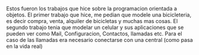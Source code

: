Estos fueron los trabajos que hice sobre la programacion orientada a objetos.
El primer trabajo que hice, me pedian que modele una bicicleteria, es decir compra, venta, alquiler de bicicletas y muchas mas cosas.
El segundo trabajo tenia que modelar un celular y sus aplicaciones que se pueden ver como Mail, Configuracion, Contactos, llamadas etc. Para el caso de las llamadas era necesario conectarse con una central (como pasa en la vida real)

